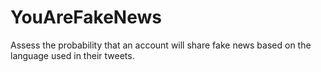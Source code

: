 # YouAreFakeNews
Assess the probability that an account will share fake news based on the language used in their tweets.

